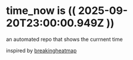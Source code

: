 # time_now is (( 2025-09-20T23:00:00.949Z ))

an automated repo that shows the currnent time

inspired by [breakingheatmap](https://github.com/breakingheatmap/breakingheatmap)